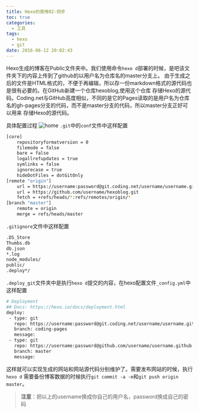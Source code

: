 ```yaml
---
title: Hexo的使用02-同步
toc: true
categories:
  - 工具
tags:
  - hexo
  - git
date: 2016-06-12 20:02:43
---
```


Hexo生成的博客在Public文件夹中。我们使用命令`hexo d`部署的时候，是吧该文件夹下的内容上传到了github的以用户名为仓库名的master分支上。
由于生成之后的文件是HTML格式的，不便于再编辑，所以存一份markdown格式的源代码也是很有必要的。在GitHub新建一个仓库hexoblog,使用这个仓库
存储Hexo的源代码。Coding.net与GitHub高度相似，不同的是它的Pages读取的是用户名为仓库名的gh-pages分支的代码，而不是master分支的代码，所以master分支正好可以用来
存储Hexo的源代码。

<!-- more -->

具体配置过程
![home](home.png)
`.git`中的`conf`文件中这样配置
``` bash
[core]
	repositoryformatversion = 0
	filemode = false
	bare = false
	logallrefupdates = true
	symlinks = false
	ignorecase = true
	hideDotFiles = dotGitOnly
[remote "origin"]
	url = https://username:password@git.coding.net/username/username.git
	url = https://github.com/username/hexoblog.git
	fetch = +refs/heads/*:refs/remotes/origin/*
[branch "master"]
	remote = origin
	merge = refs/heads/master
```
`.gitignore`文件中这样配置
``` bash
.DS_Store
Thumbs.db
db.json
*.log
node_modules/
public/
.deploy*/
```
`.deploy_git`文件夹中是执行`hexo d`提交的内容，在hexo配置文件`_config.yml`中这样配置
``` bash
# Deployment
## Docs: https://hexo.io/docs/deployment.html
deploy:
 - type: git
   repo: https://username:password@git.coding.net/username/username.git
   branch: coding-pages
   message:
 - type: git
   repo: https://username:password@github.com/username/username.github.io.git
   branch: master
   message:
```
这样就可以实现生成的网站和网站源代码分别维护了。需要发布网站的时候，执行`hexo d`
需要备份博客数据的时候执行`git commit -a -m`和`git push origin master`。
>**注意**：把以上的username换成你自己的用户名，password换成自己的密码
